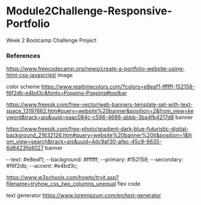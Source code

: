 # Module2Challenge-Responsive-Portfolio
Week 2 Bootcamp Challenge Project


### References

https://www.freecodecamp.org/news/create-a-portfolio-website-using-html-css-javascript/ image

color scheme https://www.realtimecolors.com/?colors=e8eaf1-ffffff-152158-f6f2db-e4bd3c&fonts=Poppins-Poppins#toolbar

https://www.freepik.com/free-vector/web-banners-template-set-with-text-space_13197662.htm#query=website%20banner&position=2&from_view=keyword&track=ais&uuid=eaac084c-c596-4686-abbb-3ba4fb4217d8 banner

https://www.freepik.com/free-photo/gradient-dark-blue-futuristic-digital-background_21632126.htm#query=website%20banner%20it&position=1&from_view=search&track=ais&uuid=4dc9af30-afec-45c9-9635-6d8423fd4027 banner

--text: #e8eaf1;
--background: #ffffff;
--primary: #152158;
--secondary: #f6f2db;
--accent: #e4bd3c;

https://www.w3schools.com/howto/tryit.asp?filename=tryhow_css_two_columns_unequal flex code

text generator https://www.loremipzum.com/en/text-generator